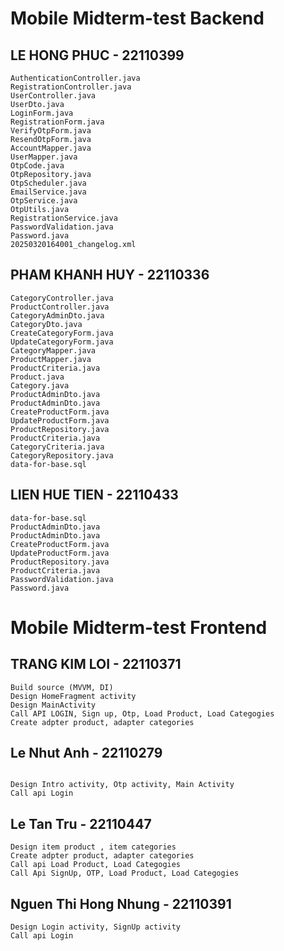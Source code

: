 # Mobile Midterm-test Backend

## LE HONG PHUC - 22110399

```
AuthenticationController.java
RegistrationController.java
UserController.java
UserDto.java
LoginForm.java
RegistrationForm.java
VerifyOtpForm.java
ResendOtpForm.java
AccountMapper.java
UserMapper.java
OtpCode.java
OtpRepository.java
OtpScheduler.java
EmailService.java
OtpService.java
OtpUtils.java
RegistrationService.java
PasswordValidation.java
Password.java
20250320164001_changelog.xml
```

## PHAM KHANH HUY - 22110336
```
CategoryController.java
ProductController.java
CategoryAdminDto.java
CategoryDto.java
CreateCategoryForm.java
UpdateCategoryForm.java
CategoryMapper.java
ProductMapper.java
ProductCriteria.java
Product.java
Category.java
ProductAdminDto.java
ProductAdminDto.java
CreateProductForm.java
UpdateProductForm.java
ProductRepository.java
ProductCriteria.java
CategoryCriteria.java
CategoryRepository.java
data-for-base.sql
```

## LIEN HUE TIEN - 22110433
```
data-for-base.sql
ProductAdminDto.java
ProductAdminDto.java
CreateProductForm.java
UpdateProductForm.java
ProductRepository.java
ProductCriteria.java
PasswordValidation.java
Password.java
```

# Mobile Midterm-test Frontend

## TRANG KIM LOI - 22110371

```
Build source (MVVM, DI)
Design HomeFragment activity
Design MainActivity
Call API LOGIN, Sign up, Otp, Load Product, Load Categogies
Create adpter product, adapter categories

```
## Le Nhut Anh - 22110279

```

Design Intro activity, Otp activity, Main Activity
Call api Login
```

## Le Tan Tru - 22110447

```
Design item product , item categories
Create adpter product, adapter categories
Call api Load Product, Load Categogies
Call Api SignUp, OTP, Load Product, Load Categogies

```

## Nguen Thi Hong Nhung - 22110391

```
Design Login activity, SignUp activity
Call api Login
```
